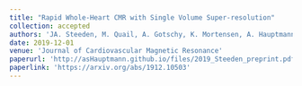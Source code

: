 ```yaml
---
title: "Rapid Whole-Heart CMR with Single Volume Super-resolution"
collection: accepted
authors: 'JA. Steeden, M. Quail, A. Gotschy, K. Mortensen, A. Hauptmann, S. Arridge, R. Jones, and V. Muthurangu'
date: 2019-12-01
venue: 'Journal of Cardiovascular Magnetic Resonance'
paperurl: 'http://asHauptmann.github.io/files/2019_Steeden_preprint.pdf'
paperlink: 'https://arxiv.org/abs/1912.10503'
---
```

